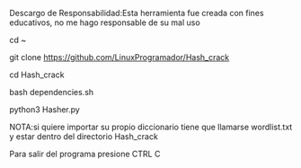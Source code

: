 
Descargo de Responsabilidad:Esta herramienta fue creada con fines educativos, no me hago responsable de su mal uso

cd ~

git clone https://github.com/LinuxProgramador/Hash_crack

cd Hash_crack

bash dependencies.sh

python3 Hasher.py


NOTA:si quiere importar su propio diccionario tiene que llamarse wordlist.txt y estar dentro del directorio Hash_crack


Para salir del programa presione CTRL C
